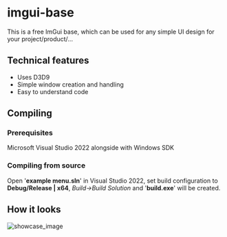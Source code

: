 # imgui-base
This is a free ImGui base, which can be used for any simple UI design for your project/product/...

## Technical features
- Uses D3D9
- Simple window creation and handling
- Easy to understand code

## Compiling
### Prerequisites
Microsoft Visual Studio 2022 alongside with Windows SDK

### Compiling from source 
Open '<b>example menu.sln</b>' in Visual Studio 2022, set build configuration to <b>Debug/Release | x64</b>, <i>Build->Build Solution</i> and '<b>build.exe</b>' will be created.

## How it looks
![showcase_image](https://cdn.signed.host/63ef9c09f0b29dbfb5b2af3b/kAjA5u.png)
